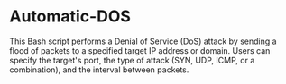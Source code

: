 # Automatic-DOS
This Bash script performs a Denial of Service (DoS) attack by sending a flood of packets to a specified target IP address or domain. Users can specify the target's port, the type of attack (SYN, UDP, ICMP, or a combination), and the interval between packets.
